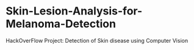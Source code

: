 # Skin-Lesion-Analysis-for-Melanoma-Detection
HackOverFlow Project: Detection of Skin disease using Computer Vision
